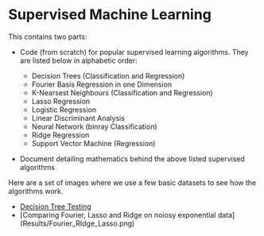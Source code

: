 # Supervised Machine Learning
This contains two parts:
* Code (from scratch) for popular supervised learning algorithms. They are listed below in alphabetic order:
  * Decision Trees (Classification and Regression)
  * Fourier Basis Regression in one Dimension
  * K-Nearsest Neighbours (Classification and Regression)
  * Lasso Regression
  * Logistic Regression
  * Linear Discriminant Analysis 
  * Neural Network (binray Classification)
  * Ridge Regression
  * Support Vector Machine (Regression)
  
* Document detailing mathematics behind the above listed supervised algorithms 

Here are a set of images where we use a few basic datasets to see how the algorithms work.

* [Decision Tree Testing](Results/DecisionTree.png)
* [Comparing Fourier, Lasso and Ridge on noiosy exponential data] (Results/Fourier_RIdge_Lasso.png)
